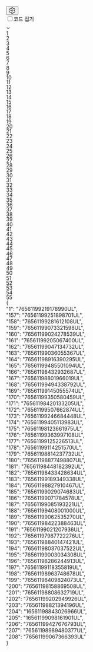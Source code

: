 <body data-code-mirror="읽기 전용 코드 편집기입니다." data-duplicate-keys="JSON 개체에서 중복 키가 검색됨"><div hidden="true">{"1":"76561199219178990UL","157":"76561199251898701UL","158":"76561199281612108UL","159":"76561199073321598UL","160":"76561199024278539UL","161":"76561199205067400UL","162":"76561199047134732UL","163":"76561199036055367UL","164":"76561198916390295UL","165":"76561199485501094UL","166":"76561198432932687UL","167":"76561198801966019UL","168":"76561199494338792UL","169":"76561199145055574UL","170":"76561199350580459UL","171":"76561198420133205UL","172":"76561199507662874UL","173":"76561199246684448UL","174":"76561199405113983UL","175":"76561198123661975UL","176":"76561199363997108UL","177":"76561199125226513UL","178":"76561199114251570UL","179":"76561198814237732UL","180":"76561198877498807UL","181":"76561198448182392UL","182":"76561198433428634UL","183":"76561199189349338UL","184":"76561198827910467UL","185":"76561199029074683UL","186":"76561199071784578UL","187":"76561199085193221UL","188":"76561199408001000UL","189":"76561199062535270UL","190":"76561198422388463UL","191":"76561199021207936UL","192":"76561197987722276UL","193":"76561198840147421UL","194":"76561198037037522UL","195":"76561199003034308UL","196":"76561198286244913UL","197":"76561199118355819UL","198":"76561198963748678UL","199":"76561198409824073UL","200":"76561198158869508UL","201":"76561198808632719UL","202":"76561199202949926UL","203":"76561198821394196UL","204":"16561198843026966UL","205":"16561199098161901UL","206":"76561199427676793UL","207":"76561198989480377UL","208":"76561199067366393UL"}</div><button id="settings_button" tabindex="0" role="button"><svg id="gear_icon" width="17" height="18" viewBox="0 0 17 18" fill="none"><path id="gear_icon_path_d" d="M0.410747 6.38266C0.780038 5.24053 1.38839 4.19213 2.19109 3.30364C2.32683 3.15339 2.53978 3.09984 2.73044 3.16802L4.64873 3.85392C5.1688 4.03977 5.74107 3.76883 5.92692 3.24875C5.9452 3.19762 5.95927 3.14507 5.969 3.09173L6.33446 1.08573C6.3708 0.886273 6.52398 0.728505 6.72227 0.686297C7.30246 0.562802 7.89734 0.5 8.50001 0.5C9.10232 0.5 9.69684 0.562725 10.2767 0.686072C10.4749 0.728241 10.6281 0.88591 10.6645 1.08529L11.031 3.09165C11.1301 3.63497 11.6509 3.9951 12.1942 3.89601C12.2476 3.88627 12.3002 3.87219 12.3512 3.85395L14.2696 3.16802C14.4602 3.09984 14.6732 3.15339 14.8089 3.30364C15.6116 4.19213 16.22 5.24053 16.5893 6.38266C16.6516 6.57534 16.5915 6.78658 16.4371 6.91764L14.8823 8.23773C14.4613 8.5952 14.4098 9.22627 14.7673 9.64726C14.8024 9.68865 14.8409 9.72712 14.8823 9.76225L16.4371 11.0824C16.5915 11.2134 16.6516 11.4247 16.5893 11.6173C16.22 12.7595 15.6116 13.8079 14.8089 14.6964C14.6732 14.8466 14.4602 14.9002 14.2696 14.832L12.3513 14.1461C11.8312 13.9602 11.259 14.2312 11.0731 14.7512C11.0548 14.8024 11.0408 14.8549 11.031 14.9085L10.6645 16.9147C10.6281 17.1141 10.4749 17.2718 10.2767 17.3139C9.69684 17.4373 9.10232 17.5 8.50001 17.5C7.89734 17.5 7.30246 17.4372 6.72227 17.3137C6.52398 17.2715 6.3708 17.1137 6.33446 16.9143L5.96902 14.9084C5.86993 14.365 5.34916 14.0049 4.80583 14.104C4.75241 14.1137 4.69987 14.1278 4.64881 14.1461L2.73044 14.832C2.53978 14.9002 2.32683 14.8466 2.19109 14.6964C1.38839 13.8079 0.780038 12.7595 0.410747 11.6173C0.348447 11.4247 0.408519 11.2134 0.56289 11.0824L2.11773 9.76227C2.53872 9.4048 2.59021 8.77373 2.23274 8.35274C2.19759 8.31135 2.15913 8.27288 2.11775 8.23775L0.56289 6.91764C0.408519 6.78658 0.348447 6.57534 0.410747 6.38266ZM1.4713 6.37709L2.76499 7.47546C2.84778 7.54576 2.92471 7.62269 2.99501 7.70548C3.70995 8.54746 3.60697 9.8096 2.76497 10.5246L1.4713 11.6229C1.76335 12.4051 2.1848 13.1322 2.71623 13.7751L4.31221 13.2044C4.41449 13.1679 4.51958 13.1397 4.62643 13.1202C5.71307 12.922 6.75462 13.6423 6.95281 14.729L7.25678 16.3975C7.66465 16.4655 8.08 16.5 8.50001 16.5C8.91974 16.5 9.33482 16.4656 9.74243 16.3976L10.0472 14.7289C10.0667 14.6221 10.0949 14.517 10.1314 14.4147C10.5031 13.3746 11.6477 12.8327 12.6879 13.2044L14.2838 13.7751C14.8152 13.1322 15.2367 12.4051 15.5287 11.6229L14.235 10.5245C14.1522 10.4542 14.0753 10.3773 14.005 10.2945C13.2901 9.45254 13.3931 8.1904 14.2351 7.47544L15.5287 6.37709C15.2367 5.59486 14.8152 4.86783 14.2838 4.22494L12.6878 4.79559C12.5855 4.83214 12.4804 4.8603 12.3736 4.87979C11.287 5.07796 10.2454 4.3577 10.0473 3.27119L9.74243 1.60235C9.33482 1.53443 8.91974 1.5 8.50001 1.5C8.08 1.5 7.66465 1.53448 7.25678 1.60249L6.95279 3.27105C6.93331 3.37791 6.90515 3.48299 6.8686 3.58527C6.49689 4.62542 5.35236 5.1673 4.31213 4.79556L2.71623 4.22494C2.1848 4.86783 1.76335 5.59486 1.4713 6.37709ZM6.00001 9C6.00001 7.61929 7.1193 6.5 8.50001 6.5C9.88072 6.5 11 7.61929 11 9C11 10.3807 9.88072 11.5 8.50001 11.5C7.1193 11.5 6.00001 10.3807 6.00001 9ZM7.00001 9C7.00001 9.82843 7.67159 10.5 8.50001 10.5C9.32844 10.5 10 9.82843 10 9C10 8.17157 9.32844 7.5 8.50001 7.5C7.67159 7.5 7.00001 8.17157 7.00001 9Z" fill="currentColor"></path></svg></button><div aria-label="코드 접기" id="code_folding" style="display: flex;"><input type="checkbox" id="code_folding_checkbox" tabindex="0"><span>코드 접기</span></div><div class="cm-editor ͼ1 ͼ3 ͼ4 ͼ6 ͼ5"><div aria-live="polite" style="position: fixed; top: -10000px;"></div><div tabindex="-1" class="cm-scroller"><div class="cm-gutters" aria-hidden="true" style="min-height: 733.312px; position: sticky;"><div class="cm-gutter cm-foldGutter"><div class="cm-gutterElement" style="height: 0px; visibility: hidden; pointer-events: none;"><span title="Unfold line">›</span></div><div class="cm-gutterElement" style="height: 13.1875px; margin-top: 4px;"><span title="Fold line">⌄</span></div></div><div class="cm-gutter cm-lineNumbers"><div class="cm-gutterElement" style="height: 0px; visibility: hidden; pointer-events: none;">99</div><div class="cm-gutterElement" style="height: 13.1875px; margin-top: 4px;">1</div><div class="cm-gutterElement" style="height: 13.1875px;">2</div><div class="cm-gutterElement" style="height: 13.1875px;">3</div><div class="cm-gutterElement" style="height: 13.1875px;">4</div><div class="cm-gutterElement" style="height: 13.1875px;">5</div><div class="cm-gutterElement" style="height: 13.1875px;">6</div><div class="cm-gutterElement" style="height: 13.1875px;">7</div><div class="cm-gutterElement" style="height: 13.1875px;">8</div><div class="cm-gutterElement" style="height: 13.1875px;">9</div><div class="cm-gutterElement" style="height: 13.1875px;">10</div><div class="cm-gutterElement" style="height: 13.1875px;">11</div><div class="cm-gutterElement" style="height: 13.1875px;">12</div><div class="cm-gutterElement" style="height: 13.1875px;">13</div><div class="cm-gutterElement" style="height: 13.1875px;">14</div><div class="cm-gutterElement" style="height: 13.1875px;">15</div><div class="cm-gutterElement" style="height: 13.1875px;">16</div><div class="cm-gutterElement" style="height: 13.1875px;">17</div><div class="cm-gutterElement" style="height: 13.1875px;">18</div><div class="cm-gutterElement" style="height: 13.1875px;">19</div><div class="cm-gutterElement" style="height: 13.1875px;">20</div><div class="cm-gutterElement" style="height: 13.1875px;">21</div><div class="cm-gutterElement" style="height: 13.1875px;">22</div><div class="cm-gutterElement" style="height: 13.1875px;">23</div><div class="cm-gutterElement" style="height: 13.1875px;">24</div><div class="cm-gutterElement" style="height: 13.1875px;">25</div><div class="cm-gutterElement" style="height: 13.1875px;">26</div><div class="cm-gutterElement" style="height: 13.1875px;">27</div><div class="cm-gutterElement" style="height: 13.1875px;">28</div><div class="cm-gutterElement" style="height: 13.1875px;">29</div><div class="cm-gutterElement" style="height: 13.1875px;">30</div><div class="cm-gutterElement" style="height: 13.1875px;">31</div><div class="cm-gutterElement" style="height: 13.1875px;">32</div><div class="cm-gutterElement" style="height: 13.1875px;">33</div><div class="cm-gutterElement" style="height: 13.1875px;">34</div><div class="cm-gutterElement" style="height: 13.1875px;">35</div><div class="cm-gutterElement" style="height: 13.1875px;">36</div><div class="cm-gutterElement" style="height: 13.1875px;">37</div><div class="cm-gutterElement" style="height: 13.1875px;">38</div><div class="cm-gutterElement" style="height: 13.1875px;">39</div><div class="cm-gutterElement" style="height: 13.1875px;">40</div><div class="cm-gutterElement" style="height: 13.1875px;">41</div><div class="cm-gutterElement" style="height: 13.1875px;">42</div><div class="cm-gutterElement" style="height: 13.1875px;">43</div><div class="cm-gutterElement" style="height: 13.1875px;">44</div><div class="cm-gutterElement" style="height: 13.1875px;">45</div><div class="cm-gutterElement" style="height: 13.1875px;">46</div><div class="cm-gutterElement" style="height: 13.1875px;">47</div><div class="cm-gutterElement" style="height: 13.1875px;">48</div><div class="cm-gutterElement" style="height: 13.1875px;">49</div><div class="cm-gutterElement" style="height: 13.1875px;">50</div><div class="cm-gutterElement" style="height: 13.1875px;">51</div><div class="cm-gutterElement" style="height: 13.1875px;">52</div><div class="cm-gutterElement" style="height: 13.1875px;">53</div><div class="cm-gutterElement" style="height: 13.1875px;">54</div><div class="cm-gutterElement" style="height: 13.1875px;">55</div></div></div><div spellcheck="false" autocorrect="off" autocapitalize="off" translate="no" contenteditable="true" class="cm-content cm-lineWrapping" role="textbox" aria-multiline="true" aria-readonly="true" aria-label="읽기 전용 코드 편집기입니다." data-language="json" style=""><div class="cm-line">{</div><div class="cm-line">    <span class="token-property">"1"</span>: <span class="token-string">"76561199219178990UL"</span>,</div><div class="cm-line">    <span class="token-property">"157"</span>: <span class="token-string">"76561199251898701UL"</span>,</div><div class="cm-line">    <span class="token-property">"158"</span>: <span class="token-string">"76561199281612108UL"</span>,</div><div class="cm-line">    <span class="token-property">"159"</span>: <span class="token-string">"76561199073321598UL"</span>,</div><div class="cm-line">    <span class="token-property">"160"</span>: <span class="token-string">"76561199024278539UL"</span>,</div><div class="cm-line">    <span class="token-property">"161"</span>: <span class="token-string">"76561199205067400UL"</span>,</div><div class="cm-line">    <span class="token-property">"162"</span>: <span class="token-string">"76561199047134732UL"</span>,</div><div class="cm-line">    <span class="token-property">"163"</span>: <span class="token-string">"76561199036055367UL"</span>,</div><div class="cm-line">    <span class="token-property">"164"</span>: <span class="token-string">"76561198916390295UL"</span>,</div><div class="cm-line">    <span class="token-property">"165"</span>: <span class="token-string">"76561199485501094UL"</span>,</div><div class="cm-line">    <span class="token-property">"166"</span>: <span class="token-string">"76561198432932687UL"</span>,</div><div class="cm-line">    <span class="token-property">"167"</span>: <span class="token-string">"76561198801966019UL"</span>,</div><div class="cm-line">    <span class="token-property">"168"</span>: <span class="token-string">"76561199494338792UL"</span>,</div><div class="cm-line">    <span class="token-property">"169"</span>: <span class="token-string">"76561199145055574UL"</span>,</div><div class="cm-line">    <span class="token-property">"170"</span>: <span class="token-string">"76561199350580459UL"</span>,</div><div class="cm-line">    <span class="token-property">"171"</span>: <span class="token-string">"76561198420133205UL"</span>,</div><div class="cm-line">    <span class="token-property">"172"</span>: <span class="token-string">"76561199507662874UL"</span>,</div><div class="cm-line">    <span class="token-property">"173"</span>: <span class="token-string">"76561199246684448UL"</span>,</div><div class="cm-line">    <span class="token-property">"174"</span>: <span class="token-string">"76561199405113983UL"</span>,</div><div class="cm-line">    <span class="token-property">"175"</span>: <span class="token-string">"76561198123661975UL"</span>,</div><div class="cm-line">    <span class="token-property">"176"</span>: <span class="token-string">"76561199363997108UL"</span>,</div><div class="cm-line">    <span class="token-property">"177"</span>: <span class="token-string">"76561199125226513UL"</span>,</div><div class="cm-line">    <span class="token-property">"178"</span>: <span class="token-string">"76561199114251570UL"</span>,</div><div class="cm-line">    <span class="token-property">"179"</span>: <span class="token-string">"76561198814237732UL"</span>,</div><div class="cm-line">    <span class="token-property">"180"</span>: <span class="token-string">"76561198877498807UL"</span>,</div><div class="cm-line">    <span class="token-property">"181"</span>: <span class="token-string">"76561198448182392UL"</span>,</div><div class="cm-line">    <span class="token-property">"182"</span>: <span class="token-string">"76561198433428634UL"</span>,</div><div class="cm-line">    <span class="token-property">"183"</span>: <span class="token-string">"76561199189349338UL"</span>,</div><div class="cm-line">    <span class="token-property">"184"</span>: <span class="token-string">"76561198827910467UL"</span>,</div><div class="cm-line">    <span class="token-property">"185"</span>: <span class="token-string">"76561199029074683UL"</span>,</div><div class="cm-line">    <span class="token-property">"186"</span>: <span class="token-string">"76561199071784578UL"</span>,</div><div class="cm-line">    <span class="token-property">"187"</span>: <span class="token-string">"76561199085193221UL"</span>,</div><div class="cm-line">    <span class="token-property">"188"</span>: <span class="token-string">"76561199408001000UL"</span>,</div><div class="cm-line">    <span class="token-property">"189"</span>: <span class="token-string">"76561199062535270UL"</span>,</div><div class="cm-line">    <span class="token-property">"190"</span>: <span class="token-string">"76561198422388463UL"</span>,</div><div class="cm-line">    <span class="token-property">"191"</span>: <span class="token-string">"76561199021207936UL"</span>,</div><div class="cm-line">    <span class="token-property">"192"</span>: <span class="token-string">"76561197987722276UL"</span>,</div><div class="cm-line">    <span class="token-property">"193"</span>: <span class="token-string">"76561198840147421UL"</span>,</div><div class="cm-line">    <span class="token-property">"194"</span>: <span class="token-string">"76561198037037522UL"</span>,</div><div class="cm-line">    <span class="token-property">"195"</span>: <span class="token-string">"76561199003034308UL"</span>,</div><div class="cm-line">    <span class="token-property">"196"</span>: <span class="token-string">"76561198286244913UL"</span>,</div><div class="cm-line">    <span class="token-property">"197"</span>: <span class="token-string">"76561199118355819UL"</span>,</div><div class="cm-line">    <span class="token-property">"198"</span>: <span class="token-string">"76561198963748678UL"</span>,</div><div class="cm-line">    <span class="token-property">"199"</span>: <span class="token-string">"76561198409824073UL"</span>,</div><div class="cm-line">    <span class="token-property">"200"</span>: <span class="token-string">"76561198158869508UL"</span>,</div><div class="cm-line">    <span class="token-property">"201"</span>: <span class="token-string">"76561198808632719UL"</span>,</div><div class="cm-line">    <span class="token-property">"202"</span>: <span class="token-string">"76561199202949926UL"</span>,</div><div class="cm-line">    <span class="token-property">"203"</span>: <span class="token-string">"76561198821394196UL"</span>,</div><div class="cm-line">    <span class="token-property">"204"</span>: <span class="token-string">"16561198843026966UL"</span>,</div><div class="cm-line">    <span class="token-property">"205"</span>: <span class="token-string">"16561199098161901UL"</span>,</div><div class="cm-line">    <span class="token-property">"206"</span>: <span class="token-string">"76561199427676793UL"</span>,</div><div class="cm-line">    <span class="token-property">"207"</span>: <span class="token-string">"76561198989480377UL"</span>,</div><div class="cm-line">    <span class="token-property">"208"</span>: <span class="token-string">"76561199067366393UL"</span></div><div class="cm-line">}</div></div><div class="cm-layer cm-layer-above cm-cursorLayer" aria-hidden="true" style="z-index: 150; animation-duration: 1200ms;"><div class="cm-cursor cm-cursor-primary" style="left: 287px; top: 149.062px; height: 13px;"></div></div><div class="cm-layer cm-selectionLayer" aria-hidden="true" style="z-index: -2;"></div></div></div></body>

